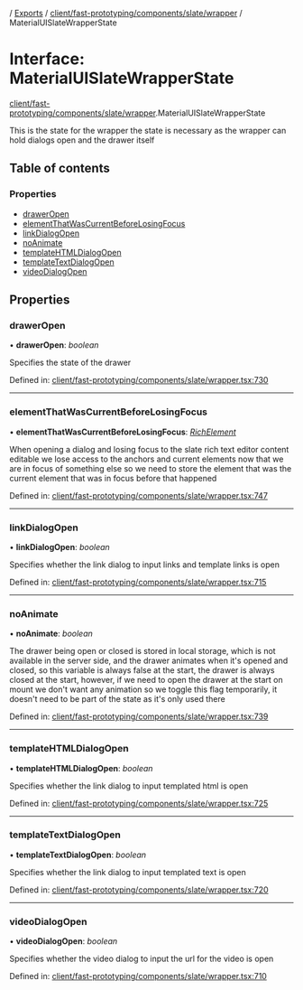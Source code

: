 [](../README.md) / [Exports](../modules.md) / [client/fast-prototyping/components/slate/wrapper](../modules/client_fast_prototyping_components_slate_wrapper.md) / MaterialUISlateWrapperState

# Interface: MaterialUISlateWrapperState

[client/fast-prototyping/components/slate/wrapper](../modules/client_fast_prototyping_components_slate_wrapper.md).MaterialUISlateWrapperState

This is the state for the wrapper
the state is necessary as the wrapper can hold dialogs open
and the drawer itself

## Table of contents

### Properties

- [drawerOpen](client_fast_prototyping_components_slate_wrapper.materialuislatewrapperstate.md#draweropen)
- [elementThatWasCurrentBeforeLosingFocus](client_fast_prototyping_components_slate_wrapper.materialuislatewrapperstate.md#elementthatwascurrentbeforelosingfocus)
- [linkDialogOpen](client_fast_prototyping_components_slate_wrapper.materialuislatewrapperstate.md#linkdialogopen)
- [noAnimate](client_fast_prototyping_components_slate_wrapper.materialuislatewrapperstate.md#noanimate)
- [templateHTMLDialogOpen](client_fast_prototyping_components_slate_wrapper.materialuislatewrapperstate.md#templatehtmldialogopen)
- [templateTextDialogOpen](client_fast_prototyping_components_slate_wrapper.materialuislatewrapperstate.md#templatetextdialogopen)
- [videoDialogOpen](client_fast_prototyping_components_slate_wrapper.materialuislatewrapperstate.md#videodialogopen)

## Properties

### drawerOpen

• **drawerOpen**: *boolean*

Specifies the state of the drawer

Defined in: [client/fast-prototyping/components/slate/wrapper.tsx:730](https://github.com/onzag/itemize/blob/5fcde7cf/client/fast-prototyping/components/slate/wrapper.tsx#L730)

___

### elementThatWasCurrentBeforeLosingFocus

• **elementThatWasCurrentBeforeLosingFocus**: [*RichElement*](../modules/client_internal_text_serializer.md#richelement)

When opening a dialog and losing focus to the slate rich text editor content editable
we lose access to the anchors and current elements now that we are in focus of something
else so we need to store the element that was the current element that was in focus
before that happened

Defined in: [client/fast-prototyping/components/slate/wrapper.tsx:747](https://github.com/onzag/itemize/blob/5fcde7cf/client/fast-prototyping/components/slate/wrapper.tsx#L747)

___

### linkDialogOpen

• **linkDialogOpen**: *boolean*

Specifies whether the link dialog to input links and template links is open

Defined in: [client/fast-prototyping/components/slate/wrapper.tsx:715](https://github.com/onzag/itemize/blob/5fcde7cf/client/fast-prototyping/components/slate/wrapper.tsx#L715)

___

### noAnimate

• **noAnimate**: *boolean*

The drawer being open or closed is stored in local storage, which is not available in the server
side, and the drawer animates when it's opened and closed, so this variable is always false at the
start, the drawer is always closed at the start, however, if we need to open the drawer at the start
on mount we don't want any animation so we toggle this flag temporarily, it doesn't need to be part
of the state as it's only used there

Defined in: [client/fast-prototyping/components/slate/wrapper.tsx:739](https://github.com/onzag/itemize/blob/5fcde7cf/client/fast-prototyping/components/slate/wrapper.tsx#L739)

___

### templateHTMLDialogOpen

• **templateHTMLDialogOpen**: *boolean*

Specifies whether the link dialog to input templated html is open

Defined in: [client/fast-prototyping/components/slate/wrapper.tsx:725](https://github.com/onzag/itemize/blob/5fcde7cf/client/fast-prototyping/components/slate/wrapper.tsx#L725)

___

### templateTextDialogOpen

• **templateTextDialogOpen**: *boolean*

Specifies whether the link dialog to input templated text is open

Defined in: [client/fast-prototyping/components/slate/wrapper.tsx:720](https://github.com/onzag/itemize/blob/5fcde7cf/client/fast-prototyping/components/slate/wrapper.tsx#L720)

___

### videoDialogOpen

• **videoDialogOpen**: *boolean*

Specifies whether the video dialog to input the url for the video is open

Defined in: [client/fast-prototyping/components/slate/wrapper.tsx:710](https://github.com/onzag/itemize/blob/5fcde7cf/client/fast-prototyping/components/slate/wrapper.tsx#L710)
